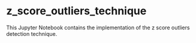 # z_score_outliers_technique
This Jupyter Notebook contains the implementation of the z score outliers detection technique.
